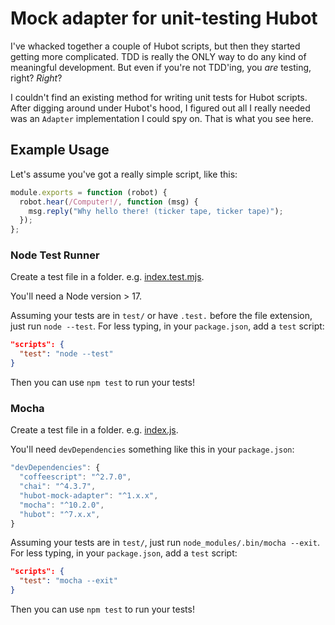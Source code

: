 # Mock adapter for unit-testing Hubot

I've whacked together a couple of Hubot scripts, but then they started getting
more complicated. TDD is really the ONLY way to do any kind of meaningful
development. But even if you're not TDD'ing, you _are_ testing, right?
_Right_?

I couldn't find an existing method for writing unit tests for Hubot scripts.
After digging around under Hubot's hood, I figured out all I really needed was
an `Adapter` implementation I could spy on. That is what you see here.

## Example Usage

Let's assume you've got a really simple script, like this:

```js
module.exports = function (robot) {
  robot.hear(/Computer!/, function (msg) {
    msg.reply("Why hello there! (ticker tape, ticker tape)");
  });
};
```

### Node Test Runner

Create a test file in a folder. e.g. [index.test.mjs](test/index.test.mjs).

You'll need a Node version > 17.

Assuming your tests are in `test/` or have `.test.` before the file extension, just run `node --test`. For less typing, in your `package.json`, add a `test` script:

```json
"scripts": {
  "test": "node --test"
}
```

Then you can use `npm test` to run your tests!

### Mocha

Create a test file in a folder. e.g. [index.js](test/index.js).

You'll need `devDependencies` something like this in your `package.json`:

```js
"devDependencies": {
  "coffeescript": "^2.7.0",
  "chai": "^4.3.7",
  "hubot-mock-adapter": "^1.x.x",
  "mocha": "^10.2.0",
  "hubot": "^7.x.x",
}
```

Assuming your tests are in `test/`, just run `node_modules/.bin/mocha --exit`. For less typing, in your `package.json`, add a `test` script:

```json
"scripts": {
  "test": "mocha --exit"
}
```

Then you can use `npm test` to run your tests!
